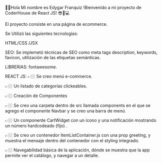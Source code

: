 🖖🏼Hola Mi nombre es Edygar Franquiz !Bienvenido a mi proyecto de CoderHouse de React JS! 😎🤍💻

El proyecto consiste en una página de ecommerce.

Se Utilizó las siguientes tecnologías:

HTML/CSS /JSX

SEO: Se implemetó técnicas de SEO como meta tags description, keywords, favicon, utilización de las etiquetas semánticas.

LIBRERIAS: fontawesome.

REACT JS: 👉🏼 Se creo menú e-commerce.

👉🏼 Un listado de categorías clickeables.

👉🏼 Creación de Componentes

👉🏼 Se creo una carpeta dentro de src llamada components en el que se agrego el componente Navbar y se creo una barra de menú.

👉🏼 Un componente CartWidget con un ícono y una notificación mostrando un número hardcodeado (fijo) .

👉🏼 Se creo un contenedor ItemListContainer.js con una prop greeting, y muestra el mensaje dentro del contenedor con el styling integrado.

👉🏼 Navegabilidad básica de la aplicación, dónde se muestra que la app permite ver el catálogo, y navegar a un detalle.